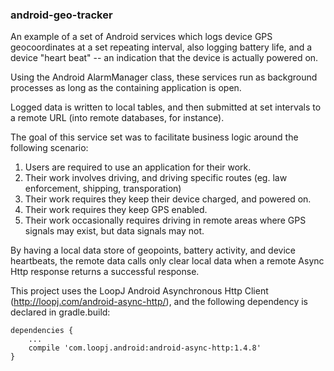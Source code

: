 ### android-geo-tracker

An example of a set of Android services which logs device GPS geocoordinates at a set repeating interval, also logging battery life, and a device "heart beat" -- an indication that the device is actually powered on. 


Using the Android AlarmManager class, these services run as background processes as long as the containing application is open. 

Logged data is written to local tables, and then submitted at set intervals to a remote URL (into remote databases, for instance). 

The goal of this service set was to facilitate business logic around the following scenario:

1. Users are required to use an application for their work.
2. Their work involves driving, and driving specific routes (eg. law enforcement, shipping, transporation)
3. Their work requires they keep their device charged, and powered on.  
4. Their work requires they keep GPS enabled.
5. Their work occasionally requires driving in remote areas where GPS signals may exist, but data signals may not. 

By having a local data store of geopoints, battery activity, and device heartbeats, the remote data calls only clear local data when a remote Async Http response returns a successful response. 

This project uses the LoopJ Android Asynchronous Http Client (http://loopj.com/android-async-http/), and the following dependency is declared in gradle.build:

```
dependencies {
    ...
    compile 'com.loopj.android:android-async-http:1.4.8'
}
```
